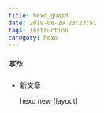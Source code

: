 ```yaml
---
title: hexo_guaid
date: 2019-08-29 23:23:51
tags: instruction
category: hexo
---
```


##### 写作

- 新文章

  hexo new [layout] <title>

- 部署

  hexo deploy

  

